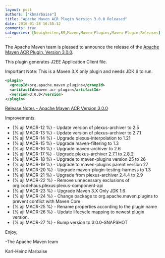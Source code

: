 ```yaml
---
layout: post
authors: ["khmarbaise"]
title: "Apache Maven ACR Plugin Version 3.0.0 Released"
date: 2016-01-28 16:55:12
comments: true
categories: [Neuigkeiten,BM,Maven,Maven-Plugins,Maven-Plugin-Releases]
---
```

The Apache Maven team is pleased to announce the release of the 
[Apache Maven ACR Plugin, Version 3.0.0](http://maven.apache.org/plugins/maven-acr-plugin).

This plugin generates J2EE Application Client file.

Important Note: This is a Maven 3.X only plugin and needs JDK 6 to run.

``` xml
<plugin>
  <groupId>org.apache.maven.plugins</groupId>
  <artifactId>maven-acr-plugin</artifactId>
  <version>3.0.0</version>
</plugin>
```

<!-- more -->

[Release Notes - Apache Maven ACR Version 3.0.0](https://issues.apache.org/jira/secure/ReleaseNote.jspa?projectId=12317020&amp;version=12330202)

Improvements:

 * {% ajl MACR-12 %} -  Update version of plexus-archiver to 2.5
 * {% ajl MACR-13 %} -  Update version of plexus-archiver to 2.7.1
 * {% ajl MACR-14 %} -  Upgrade plexus-interpolation to 1.21
 * {% ajl MACR-15 %} -  Upgrade maven-filtering to 1.3
 * {% ajl MACR-16 %} -  Upgrade maven-archiver to 2.6
 * {% ajl MACR-17 %} -  Upgrade plexus-archiver 2.7.1 to 2.8.2
 * {% ajl MACR-18 %} -  Upgrade to maven-plugins version 25 to 26
 * {% ajl MACR-19 %} -  Upgrade to maven-plugins parent version 27
 * {% ajl MACR-20 %} -  Upgrade maven-plugin-testing-harness to 1.3
 * {% ajl MACR-21 %} -  Upgrade from plexus-archiver 2.4.4 to 2.9
 * {% ajl MACR-22 %} -  Remove unnecessary exclusions of org.codehaus.plexus:plexus-component-api
 * {% ajl MACR-23 %} -  Upgrade Maven 3.X Only JDK 1.6
 * {% ajl MACR-24 %} -  Change package to org.apache.maven.plugins to prevent conflict with Maven Core
 * {% ajl MACR-25 %} -  Rename properties according to the plugin name
 * {% ajl MACR-26 %} -  Update lifecycle mapping to newest plugin version.
 * {% ajl MACR-27 %} -  Bump version to 3.0.0-SNAPSHOT
 
Enjoy,

-The Apache Maven team

Karl-Heinz Marbaise
